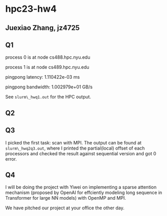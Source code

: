 # hpc23-hw4

Juexiao Zhang, jz4725
---

## Q1

process 0 is at node cs488.hpc.nyu.edu

process 1 is at node cs489.hpc.nyu.edu

pingpong latency: 1.110422e-03 ms

pingpong bandwidth: 1.002979e+01 GB/s

See `slurm\_hwq1.out` for the HPC output.

## Q2



## Q3

I picked the first task: scan with MPI. The output can be found at `slurm\_hwq2q3.out`, where I printed the partial(local) offset of each processors and checked the result against sequential version and got 0 error.

## Q4

I will be doing the project with Yiwei on implementing a sparse attention mechanism (proposed by OpenAI for effciently modeling long sequence in Transformer for large NN models) with OpenMP and MPI.

We have pitched our project at your office the other day.
